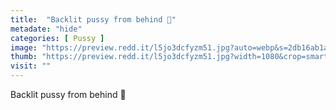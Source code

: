```yaml
---
title:  "Backlit pussy from behind 🥰"
metadate: "hide"
categories: [ Pussy ]
image: "https://preview.redd.it/l5jo3dcfyzm51.jpg?auto=webp&s=2db16ab1a336e0040a921fcd40bffc3a7c66fac7"
thumb: "https://preview.redd.it/l5jo3dcfyzm51.jpg?width=1080&crop=smart&auto=webp&s=93fddad4f5a5dcc5dfe90031c9296731d96f6db1"
visit: ""
---
```

Backlit pussy from behind 🥰

